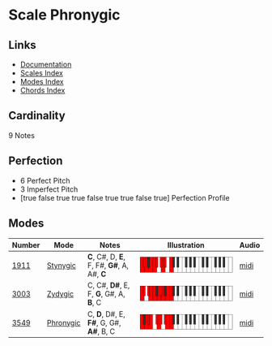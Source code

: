 # Scale Phronygic

## Links

- [Documentation](README.md)
- [Scales Index](Scales.md)
- [Modes Index](Modes.md)
- [Chords Index](Chords.md)

## Cardinality

9 Notes

## Perfection

- 6 Perfect Pitch
- 3 Imperfect Pitch
- [true false true true false true true false true] Perfection Profile

## Modes

| Number | Mode | Notes | Illustration | Audio |
|--------|------|-------|--------------|-------|
| [1911](https://ianring.com/musictheory/scales/1911) | [Stynygic](ModeStynygic.md) | **C**, C#, D, **E**, F, F#, **G#**, A, A#, **C** | ![CNaturalStynygic](ModeCNaturalStynygic.png) | [midi](https://github.com/edipermadi/music/blob/main/docs/ModeCNaturalStynygic.mid?raw=true) | 
| [3003](https://ianring.com/musictheory/scales/3003) | [Zydygic](ModeZydygic.md) | C, C#, **D#**, E, F, **G**, G#, A, **B**, C | ![CNaturalZydygic](ModeCNaturalZydygic.png) | [midi](https://github.com/edipermadi/music/blob/main/docs/ModeCNaturalZydygic.mid?raw=true) | 
| [3549](https://ianring.com/musictheory/scales/3549) | [Phronygic](ModePhronygic.md) | C, **D**, D#, E, **F#**, G, G#, **A#**, B, C | ![CNaturalPhronygic](ModeCNaturalPhronygic.png) | [midi](https://github.com/edipermadi/music/blob/main/docs/ModeCNaturalPhronygic.mid?raw=true) | 

